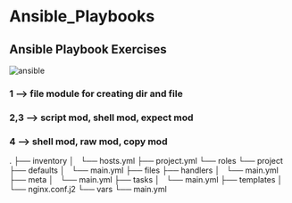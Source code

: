 # Ansible_Playbooks
## Ansible Playbook Exercises

![ansible](https://user-images.githubusercontent.com/79062988/124553283-cee49d80-de49-11eb-9c51-f7fd90e8f2ee.gif)


### 1      --> file module for creating dir and file
### 2,3    --> script mod, shell mod, expect mod
### 4      --> shell mod, raw mod, copy mod


.
├── inventory
│   └── hosts.yml
├── project.yml
└── roles
    └── project
        ├── defaults
        │   └── main.yml
        ├── files
        ├── handlers
        │   └── main.yml
        ├── meta
        │   └── main.yml
        ├── tasks
        │   └── main.yml
        ├── templates
        │   └── nginx.conf.j2
        └── vars
            └── main.yml
